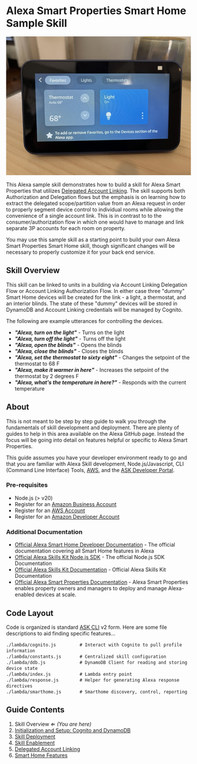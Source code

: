 # Alexa Smart Properties Smart Home Sample Skill

![Skill Open](./instructions/images/asp-sh-sample-widgets.jpg)

This Alexa sample skill demonstrates how to build a skill for Alexa Smart Properties that utilizes [Delegated Account Linking](https://developer.amazon.com/en-US/docs/alexa/alexa-smart-properties/managing-skills.html#use-account-linking-and-partitions-in-skill-enablements). The skill supports both Authorization and Delegation flows but the emphasis is on learning how to extract the delegated scope/partition value from an Alexa request in order to properly segment device control to individual rooms while allowing the convenience of a single account link. This is in contrast to to the consumer/authorization flow in which one would have to manage and link separate 3P accounts for each room on property.

You may use this sample skill as a starting point to build your own Alexa Smart Properties Smart Home skill, though significant changes will be necessary to properly customize it for your back end service.

## Skill Overview

This skill can be linked to units in a building via Account Linking Delegation Flow or Account Linking Authorization Flow. In either case three "dummy" Smart Home devices will be created for the link - a light, a thermostat, and an interior blinds. The state of these "dummy" devices will be stored in DynamoDB and Account Linking credentials will be managed by Cognito.

The following are example utterances for controlling the devices.

- **_"Alexa, turn on the light"_** - Turns on the light
- **_"Alexa, turn off the light"_** - Turns off the light
- **_"Alexa, open the blinds"_** - Opens the blinds
- **_"Alexa, close the blinds"_** - Closes the blinds
- **_"Alexa, set the thermostat to sixty eight"_** - Changes the setpoint of the thermostat to 68 F
- **_"Alexa, make it warmer in here"_** - Increases the setpoint of the thermostat by 2 degrees F
- **_"Alexa, what's the temperature in here?"_** - Responds with the current temperature

## About

This is not meant to be step by step guide to walk you through the fundamentals of skill development and deployment. There are plenty of guides to help in this area available on the Alexa GitHub page. Instead the focus will be going into detail on features helpful or specific to Alexa Smart Properties.

This guide assumes you have your developer environment ready to go and that you are familiar with Alexa Skill development, Node.js/Javascript, CLI (Command Line Interface) Tools, [AWS](https://aws.amazon.com/), and the [ASK Developer Portal](https://developer.amazon.com/alexa-skills-kit).

### Pre-requisites

- Node.js (> v20)
- Register for an [Amazon Business Account](https://business.amazon.com)
- Register for an [AWS Account](https://aws.amazon.com/)
- Register for an [Amazon Developer Account](https://developer.amazon.com)

### Additional Documentation

- [Official Alexa Smart Home Developer Documentation](https://developer.amazon.com/en-US/docs/alexa/smarthome/understand-the-smart-home-skill-api.html) - The official documentation covering all Smart Home features in Alexa
- [Official Alexa Skills Kit Node.js SDK](https://www.npmjs.com/package/ask-sdk) - The official Node.js SDK Documentation
- [Official Alexa Skills Kit Documentation](https://developer.amazon.com/docs/ask-overviews/build-skills-with-the-alexa-skills-kit.html) - Official Alexa Skills Kit Documentation
- [Official Alexa Smart Properties Documentation](https://developer.amazon.com/en-US/docs/alexa/alexa-smart-properties/about-alexa-smart-properties.html) - Alexa Smart Properties enables property owners and managers to deploy and manage Alexa-enabled devices at scale.

## Code Layout

Code is organized is standard [ASK CLI](https://developer.amazon.com/en-US/docs/alexa/smapi/ask-cli-intro.html) v2 form. Here are some file descriptions to aid finding specific features...

```
./lambda/cognito.js         # Interact with Cognito to pull profile information
./lambda/constants.js       # Centralized skill configuration
./lambda/ddb.js             # DynamoDB Client for reading and storing device state
./lambda/index.js           # Lambda entry point
./lambda/response.js        # Helper for generating Alexa response directives
./lambda/smarthome.js       # Smarthome discovery, control, reporting
```

## Guide Contents

1. Skill Overview _&lArr; (You are here)_
2. [Initialization and Setup: Cognito and DynamoDB](./instructions/1-initialization.md)
3. [Skill Deployment](./instructions/2-deployment.md)
4. [Skill Enablement](./instructions/3-skill-enablement.md)
5. [Delegated Account Linking](./instructions/4-delegated-account-linking.md)
6. [Smart Home Features](./instructions/5-smart-home-features.md)
